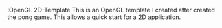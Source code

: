 :OpenGL 2D-Template
This is an OpenGL template I created after created the pong game.  This allows a quick start for a 2D application.
